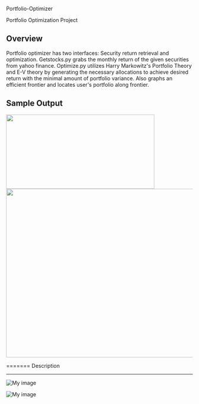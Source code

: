 Portfolio-Optimizer

Portfolio Optimization Project 

<h2>Overview</h2>
Portfolio optimizer has two interfaces: Security return retrieval and optimization. Getstocks.py grabs the monthly return of the given securities from yahoo finance. Optimize.py utilizes Harry Markowitz's Portfolio Theory and E-V theory by generating the necessary allocations to achieve desired return with the minimal amount of portfolio variance. Also graphs an efficient frontier and locates user's portfolio along frontier.

<h2>Sample Output</h2>

<img src="http://i.imgur.com/dslbrO5.png" width=400px height=200px>
<img src="http://i.imgur.com/pmO8tmW.png" width=581px height=454px>


=======
Description
<hr> 

![My image](http://imgur.com/0C3eB0x)

![My image](http://imgur.com/pmO8tmW)
